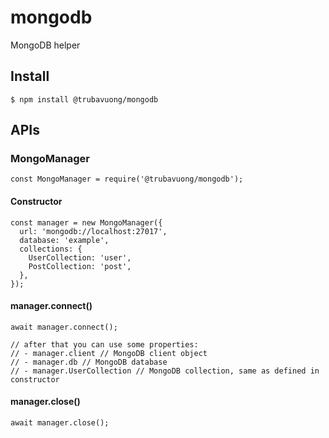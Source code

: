 # mongodb

MongoDB helper

## Install

```
$ npm install @trubavuong/mongodb
```

## APIs

### MongoManager

```
const MongoManager = require('@trubavuong/mongodb');
```

#### Constructor

```
const manager = new MongoManager({
  url: 'mongodb://localhost:27017',
  database: 'example',
  collections: {
    UserCollection: 'user',
    PostCollection: 'post',
  },
});
```

#### manager.connect()

```
await manager.connect();

// after that you can use some properties:
// - manager.client // MongoDB client object
// - manager.db // MongoDB database
// - manager.UserCollection // MongoDB collection, same as defined in constructor
```

#### manager.close()

```
await manager.close();
```
